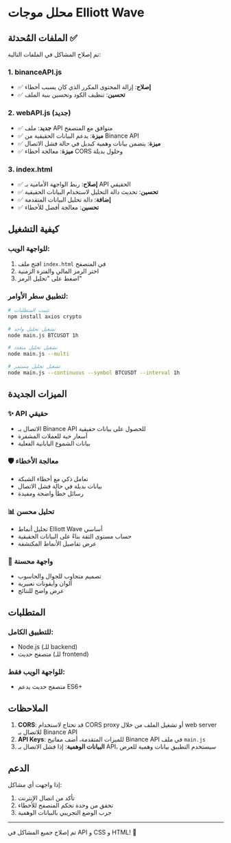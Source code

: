 # محلل موجات Elliott Wave

## الملفات المُحدثة ✅

تم إصلاح المشاكل في الملفات التالية:

### 1. binanceAPI.js
- ✅ **إصلاح**: إزالة المحتوى المكرر الذي كان يسبب أخطاء
- ✅ **تحسين**: تنظيف الكود وتحسين بنية الملف

### 2. webAPI.js (جديد)
- ✅ **جديد**: ملف API متوافق مع المتصفح
- ✅ **ميزة**: يدعم البيانات الحقيقية من Binance API
- ✅ **ميزة**: يتضمن بيانات وهمية كبديل في حالة فشل الاتصال
- ✅ **ميزة**: معالجة أخطاء CORS وحلول بديلة

### 3. index.html
- ✅ **إصلاح**: ربط الواجهة الأمامية بـ API الحقيقي
- ✅ **تحسين**: تحديث دالة التحليل لاستخدام البيانات الحقيقية
- ✅ **إضافة**: دالة تحليل البيانات المتقدمة
- ✅ **تحسين**: معالجة أفضل للأخطاء

## كيفية التشغيل

### للواجهة الويب:
1. افتح ملف `index.html` في المتصفح
2. اختر الرمز المالي والفترة الزمنية
3. اضغط على "تحليل الرمز"

### لتطبيق سطر الأوامر:
```bash
# تثبيت المتطلبات
npm install axios crypto

# تشغيل تحليل واحد
node main.js BTCUSDT 1h

# تشغيل تحليل متعدد
node main.js --multi

# تشغيل تحليل مستمر
node main.js --continuous --symbol BTCUSDT --interval 1h
```

## الميزات الجديدة

### ✨ API حقيقي
- الاتصال بـ Binance API للحصول على بيانات حقيقية
- أسعار حية للعملات المشفرة
- بيانات الشموع اليابانية الفعلية

### 🛡️ معالجة الأخطاء
- تعامل ذكي مع أخطاء الشبكة
- بيانات بديلة في حالة فشل الاتصال
- رسائل خطأ واضحة ومفيدة

### 📊 تحليل محسن
- تحليل أنماط Elliott Wave أساسي
- حساب مستوى الثقة بناءً على البيانات الحقيقية
- عرض تفاصيل الأنماط المكتشفة

### 🎨 واجهة محسنة
- تصميم متجاوب للجوال والحاسوب
- ألوان وأيقونات تعبيرية
- عرض واضح للنتائج

## المتطلبات

### للتطبيق الكامل:
- Node.js (للـ backend)
- متصفح حديث (للـ frontend)

### للواجهة الويب فقط:
- متصفح حديث يدعم ES6+

## الملاحظات

1. **CORS**: قد تحتاج لاستخدام CORS proxy أو تشغيل الملف من خلال web server للاتصال بـ Binance API
2. **API Keys**: للميزات المتقدمة، أضف مفاتيح Binance API في ملف `main.js`
3. **البيانات الوهمية**: إذا فشل الاتصال بـ API، سيستخدم التطبيق بيانات وهمية للعرض

## الدعم

إذا واجهت أي مشاكل:
1. تأكد من اتصال الإنترنت
2. تحقق من وحدة تحكم المتصفح للأخطاء
3. جرب الوضع التجريبي بالبيانات الوهمية

---

تم إصلاح جميع المشاكل في API و CSS و HTML! 🎉
